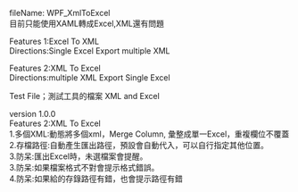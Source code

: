 ﻿fileName: WPF_XmlToExcel  
目前只能使用XAML轉成Excel,XML還有問題

Features 1:Excel To XML  
Directions:Single Excel Export multiple XML

Features 2:XML To Excel  
Directions:multiple XML Export Single Excel

Test File；測試工具的檔案 XML and Excel

version 1.0.0  
Features 2:XML To Excel  
1.多個XML:動態將多個xml，Merge Column, 彙整成單一Excel，重複欄位不覆蓋  
2.存檔路徑:自動產生匯出路徑，預設會自動代入，可以自行指定其他位置。  
3.防呆:匯出Excel時，未選檔案會提醒。  
3.防呆:如果檔案格式不對會提示格式錯誤。  
4.防呆:如果給的存錄路徑有錯，也會提示路徑有錯  

